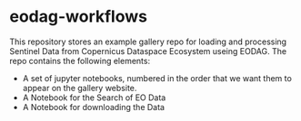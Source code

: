 # eodag-workflows

This repository stores an example gallery repo for loading and processing Sentinel Data from Copernicus Dataspace Ecosystem useing EODAG.
The repo contains the following elements:

- A set of jupyter notebooks, numbered in the order that we want them to appear on the gallery website.
- A Notebook for the Search of EO Data
- A Notebook for downloading the Data 